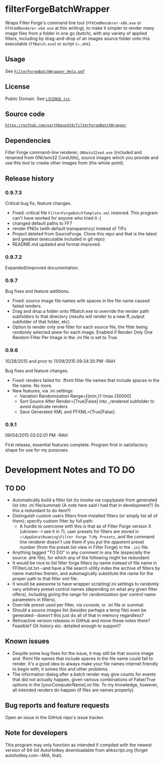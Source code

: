 # filterForgeBatchWrapper
Wraps Filter Forge's command line tool (`FFXCmdRenderer-x86.exe` or `FFXCmdRenderer-x64.exe` at this writing), to make it simpler to render many image files from a folder in one go (batch), with any variety of applied filters, including by drag-and-drop of an images source folder onto this executable (`ffBatch.exe`) or script (~`.ahk`).

## Usage
See [`FilterForgeBatchWrapper_Help.pdf`](FilterForgeBatchWrapper_Help.pdf)

## License
Public Domain. See [`LICENSE.txt`](LICENSE.txt).

## Source code
[`https://github.com/earthbound19/filterForgeBatchWrapper`](https://github.com/earthbound19/filterForgeBatchWrapper)

## Dependencies
Filter Forge command-line renderer, `GNUwin32sed.exe` (included and renamed from GNUwin32 CoreUtils), source images which you provide and use this tool to create other images from (the whole point).

## Release history

### 0.9.7.3
Critical bug fix, feature changes.

- Fixed: critical file `FilterForgeBatchTemplate.xml` restored. This program can't have worked for anyone who tried it :(
- changed default paths to FF7
- render PNGs (with default transparency) instead of TIFs
- Project deleted from SourceForge. Clone this repo and that is the latest and greatest (executable included in git repo)
- README.md updated and format improved.

### 0.9.7.2
Expanded/improved documentation.

### 0.9.7
Bug fixes and feature additions.

- Fixed: source image file names with spaces in the file name caused failed renders.
- Drag and drop a folder onto ffBatch.exe to override the render path subfolders to that directory (results will render to a new ff_output subfolder of that folder, etc).
- Option to render only one filter for each source file, the filter being randomly selected anew for each image. Enabled if Render Only One Random Filter Per Image in the .ini file is set to True.

### 0.9.6
10/28/2015 and prior to 11/09/2015 09:34:30 PM -RAH

Bug fixes and feature changes.

- Fixed: renders failed for .ffxml filter file names that include spaces in the file name. No more.
- New features, via .ini settings:
  - Variation Randomization Range=[(min.)1-(max.)30000]
  - Sort Source After Render=[True|False] into _rendered subfolder to avoid duplicate renders
  - Save Generated XML and FFXML=[True|False].

### 0.9.1
09/04/2015 03:02:01 PM -RAH

First release, essential features complete. Program first in satisfactory shape for use for my purposes. 

# Development Notes and TO DO

## TO DO
- Automatically build a filter list (to invoke via copy/paste from generated list into .ini file/summat) (A note here said I had that in development?) (Is this a redundant to do item?)
- Distinguish custom users filters from installed filters (or simply list all of them); specify custom filter by full path.
	- A hurdle to overcome with this is that as of Filter Forge version X (uknown--I see it in 7), user presets for filters are stored in ~`\AppData\Roaming\Filter Forge 7\My Presets`, and the command line renderer doesn't use them if you put the _apparent_ preset number (from the preset list view in Filter Forge) in the `.ini` file.
- Anything tagged "TO DO" in any comment in any file (especially the source .ahk file), for which any of the following might be redundant:
- It would be nice to list filter forge filters by name instead of file name in FFilterList.txt--and have a file search utility index the archive of filters by name matches therein, and automagically substitute the name for the proper path to that filter xml file.
- It would be awesome to have wrapper scripting/.ini settings to randomly vary arbitrary preset control names (depending on what any given filter offers), including giving the range for randomization (per control name parameters in filters).
- Override preset used per filter, via console, or .ini file or summat.
- Should a source images list (besides perhaps a temp file) even be generated--doesn't this just do all of that in memory regardless?
- Retroactive version releases in GitHub and move these notes there? Feasible? Git history etc. detailed enough to support?

## Known issues
- Despite some bug fixes for the issue, it may still be that source image and .ffxml file names that include spaces in the file name could fail to render. It's a good idea to always make your file names internet friendly to begin with; it solves this and other problems.
- The information dialog after a batch render may give counts for events that did not actually happen, given various combinations of False/True options in the [yourComputerName].ini file. To my knowledge, however, all intended renders do happen (if files are names properly).

## Bug reports and feature requests
Open an issue in the GitHub repo's issue tracker.

## Note for developers
This program may only function as intended if compiled with the newest version of 64-bit AutoHotkey downloadable from ahkscript.org (forget autohotkey.com--MIA, that).